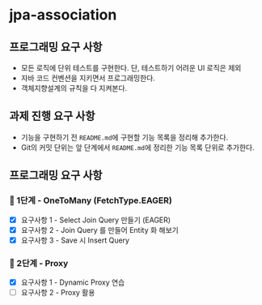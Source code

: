 # jpa-association

## 프로그래밍 요구 사항

- 모든 로직에 단위 테스트를 구현한다. 단, 테스트하기 어려운 UI 로직은 제외
- 자바 코드 컨벤션을 지키면서 프로그래밍한다.
- 객체지향설계의 규칙을 다 지켜본다.

## 과제 진행 요구 사항

- 기능을 구현하기 전 `README.md`에 구현할 기능 목록을 정리해 추가한다.
- Git의 커밋 단위는 앞 단계에서 `README.md`에 정리한 기능 목록 단위로 추가한다.

## 프로그래밍 요구 사항

### 🚀 1단계 - OneToMany (FetchType.EAGER)

- [x] 요구사항 1 - Select Join Query 만들기 (EAGER)
- [x] 요구사항 2 - Join Query 를 만들어 Entity 화 해보기
- [x] 요구사항 3 - Save 시 Insert Query

### 🚀 2단계 - Proxy

- [x] 요구사항 1 - Dynamic Proxy 연습
- [ ] 요구사항 2 - Proxy 활용

